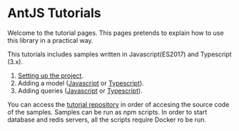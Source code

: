 # AntJS Tutorials

Welcome to the tutorial pages. This pages pretends to explain how to use this library in a practical way.

This tutorials includes samples written in Javascript(ES2017) and Typescript (3.x).

1. [Setting up the project](./1_setting_up_project.md).
2. Adding a model ([Javascript](./2_adding_a_model_js.md) or [Typescript](./2_adding_a_model_ts.md)).
3. Adding queries ([Javascript](./3_adding_queries_js.md) or [Typescript](./3_adding_queries_ts.md)).

You can access the [tutorial repository](https://github.com/notaphplover/ant-js-tutorial) in order of accesing the source code of the samples. Samples can be run as npm scripts. In order to start database and redis servers, all the scripts require Docker ro be run.
